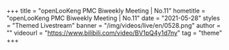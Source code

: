 +++
    title = "openLooKeng PMC Biweekly Meeting | No.11"
    hometitle = "openLooKeng PMC Biweekly Meeting | No.11"
    date = "2021-05-28"
    styles = "Themed Livestream"
    banner = "/img/videos/live/en/0528.png"
    author = ""
    videourl = "https://www.bilibili.com/video/BV1pQ4y1d7ny" 
    tag = "theme"
+++